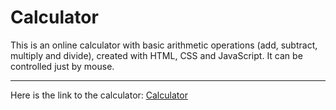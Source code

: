 # Calculator

This is an online calculator with basic arithmetic operations (add, subtract, multiply and divide), created with HTML, CSS and JavaScript. It can be controlled just by mouse.

------

Here is the link to the calculator: [Calculator](https://tlesuka.github.io/calculator/)